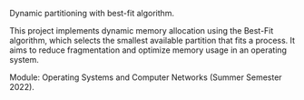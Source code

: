 Dynamic partitioning with best-fit algorithm.

This project implements dynamic memory allocation using the Best-Fit algorithm, which selects the smallest available partition that fits a process. 
It aims to reduce fragmentation and optimize memory usage in an operating system.

Module: Operating Systems and Computer Networks (Summer Semester 2022).
